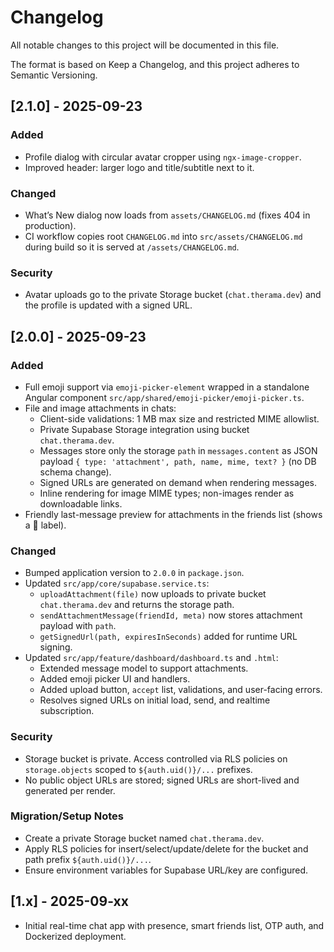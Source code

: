 # Changelog

All notable changes to this project will be documented in this file.

The format is based on Keep a Changelog, and this project adheres to Semantic Versioning.

## [2.1.0] - 2025-09-23

### Added
- Profile dialog with circular avatar cropper using `ngx-image-cropper`.
- Improved header: larger logo and title/subtitle next to it.

### Changed
- What’s New dialog now loads from `assets/CHANGELOG.md` (fixes 404 in production).
- CI workflow copies root `CHANGELOG.md` into `src/assets/CHANGELOG.md` during build so it is served at `/assets/CHANGELOG.md`.

### Security
- Avatar uploads go to the private Storage bucket (`chat.therama.dev`) and the profile is updated with a signed URL.


## [2.0.0] - 2025-09-23

### Added
- Full emoji support via `emoji-picker-element` wrapped in a standalone Angular component `src/app/shared/emoji-picker/emoji-picker.ts`.
- File and image attachments in chats:
  - Client-side validations: 1 MB max size and restricted MIME allowlist.
  - Private Supabase Storage integration using bucket `chat.therama.dev`.
  - Messages store only the storage `path` in `messages.content` as JSON payload `{ type: 'attachment', path, name, mime, text? }` (no DB schema change).
  - Signed URLs are generated on demand when rendering messages.
  - Inline rendering for image MIME types; non-images render as downloadable links.
- Friendly last-message preview for attachments in the friends list (shows a 📎 label).

### Changed
- Bumped application version to `2.0.0` in `package.json`.
- Updated `src/app/core/supabase.service.ts`:
  - `uploadAttachment(file)` now uploads to private bucket `chat.therama.dev` and returns the storage path.
  - `sendAttachmentMessage(friendId, meta)` now stores attachment payload with `path`.
  - `getSignedUrl(path, expiresInSeconds)` added for runtime URL signing.
- Updated `src/app/feature/dashboard/dashboard.ts` and `.html`:
  - Extended message model to support attachments.
  - Added emoji picker UI and handlers.
  - Added upload button, `accept` list, validations, and user-facing errors.
  - Resolves signed URLs on initial load, send, and realtime subscription.

### Security
- Storage bucket is private. Access controlled via RLS policies on `storage.objects` scoped to `${auth.uid()}/...` prefixes.
- No public object URLs are stored; signed URLs are short-lived and generated per render.

### Migration/Setup Notes
- Create a private Storage bucket named `chat.therama.dev`.
- Apply RLS policies for insert/select/update/delete for the bucket and path prefix `${auth.uid()}/...`.
- Ensure environment variables for Supabase URL/key are configured.

## [1.x] - 2025-09-xx
- Initial real-time chat app with presence, smart friends list, OTP auth, and Dockerized deployment.

